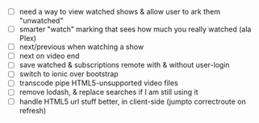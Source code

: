 * [ ] need a way to view watched shows & allow user to ark them "unwatched"
* [ ] smarter "watch" marking that sees how much you really watched (ala Plex)
* [ ] next/previous when watching a show
* [ ] next on video end
* [ ] save watched & subscriptions remote with & without user-login
* [ ] switch to ionic over bootstrap
* [ ] transcode pipe HTML5-unsupported video files
* [ ] remove lodash, & replace searches if I am still using it
* [ ] handle HTML5 url stuff better, in client-side (jumpto correctroute on refresh)